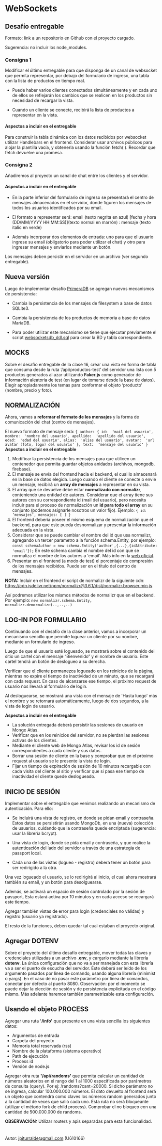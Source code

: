 
  

# WebSockets

  

  

## Desafío entregable

  

Formato: link a un repositorio en Github con el proyecto cargado.

  

Sugerencia: no incluir los node_modules.

  

  

### Consigna 1

  

Modificar el último entregable para que disponga de un canal de websocket que permita representar, por debajo del formulario de ingreso, una tabla con la lista de productos en tiempo real.

  

- Puede haber varios clientes conectados simultáneamente y en cada uno de ellos se reflejarán los cambios que se realicen en los productos sin necesidad de recargar la vista.

  

- Cuando un cliente se conecte, recibirá la lista de productos a representar en la vista.

  

#### Aspectos a incluir en el entregable

  

Para construir la tabla dinámica con los datos recibidos por websocket utilizar Handlebars en el frontend. Considerar usar archivos públicos para alojar la plantilla vacía, y obtenerla usando la función fetch( ). Recordar que fetch devuelve una promesa.

  

  

### Consigna 2

  

Añadiremos al proyecto un canal de chat entre los clientes y el servidor.

  

#### Aspectos a incluir en el entregable

  

- En la parte inferior del formulario de ingreso se presentará el centro de mensajes almacenados en el servidor, donde figuren los mensajes de todos los usuarios identificados por su email.

  

- El formato a representar será: email (texto negrita en azul) [fecha y hora (DD/MM/YYYY HH:MM:SS)](texto normal en marrón) : mensaje (texto italic en verde)

  

- Además incorporar dos elementos de entrada: uno para que el usuario ingrese su email (obligatorio para poder utilizar el chat) y otro para ingresar mensajes y enviarlos mediante un botón.

  

Los mensajes deben persistir en el servidor en un archivo (ver segundo entregable).

  

## Nueva versión

Luego de implementar desafío [PrimeraDB](https://github.com/jpiturralde/cursoBackend/tree/master/PrimeraBD) se agregan nuevos mecanismos de persistencia:

  

- Cambia la persistencia de los mensajes de filesystem a base de datos SQLite3.

- Cambia la persistencia de los productos de memoria a base de datos MariaDB.

- Para poder utilizar este mecanismo se tiene que ejecutar previamente el script [websocketsdb_ddl.sql](https://github.com/jpiturralde/cursoBackend/blob/master/WebSockets/scripts/websocketsdb_ddl.sql) para crear la BD y tabla correspondiente.

## MOCKS

Sobre el desafío entregable de la clase 16, crear una vista en forma de tabla que consuma desde la ruta ‘/api/productos-test’ del servidor una lista con 5 productos generados al azar utilizando **Faker.js** como generador de información aleatoria de test (en lugar de tomarse desde la base de datos). Elegir apropiadamente los temas para conformar el objeto ‘producto’ (nombre, precio y foto).

 ## NORMALIZACIÓN 
 Ahora, vamos a **reformar el formato de los mensajes** y la forma de comunicación del chat (centro de mensajes).

El nuevo formato de mensaje será:
``
{
	author: {
		id:  'mail del usuario',
		nombre:  'nombre del usuario',
		apellido:  'apellido del usuario',
		edad:  'edad del usuario',
		alias:  'alias del usuario',
		avatar:  'url avatar (foto, logo) del usuario'
	},
	text:  'mensaje del usuario'
}
``
**Aspectos a incluir en el entregable**

 1. Modificar la persistencia de los mensajes para que utilicen un contenedor que permita guardar objetos anidados (archivos, mongodb, firebase).
 2. El mensaje se envía del frontend hacia el backend, el cual lo almacenará en la base de datos elegida. Luego cuando el cliente se conecte o envie un mensaje, recibirá un **array de mensajes** a representar en su vista.
 3. El array que se devuelve debe estar **normalizado con normalizr**, conteniendo una entidad de autores. Considerar que el array tiene sus autores con su correspondiente id (mail del usuario), pero necesita incluir para el proceso de normalización un **id para todo el array** en su conjunto (podemos asignarle nosotros un valor fijo). 
	 Ejemplo: ``{ id: ‘mensajes’, mensajes: [ ] }``
 4. El frontend debería poseer el mismo esquema de normalización que el backend, para que este pueda desnormalizar y presentar la información adecuada en la vista.
 5. Considerar que se puede cambiar el nombre del id que usa normalizr, agregando un tercer parametro a la función schema.Entity, por ejemplo:
  ``const schemaAuthor = new schema.Entity('author',{...},{idAttribute: 'email'});`` 
  En este schema cambia el nombre del id con que se normaliza el nombre de los autores a 'email'. Más info en la [web oficial](https://github.com/paularmstrong/normalizr/blob/master/docs/api.md).
 6. Presentar en el frontend (a modo de test) el porcentaje de compresión de los mensajes recibidos. Puede ser en el título del centro de mensajes.

**NOTA:** Incluir en el frontend el script de normalizr de la siguiente cdn: https://cdn.jsdelivr.net/npm/normalizr@3.6.1/dist/normalizr.browser.min.js

Así podremos utilizar los mismos métodos de normalizr que en el backend. Por ejemplo:
``new normalizr.schema.Entity, normalizr.denormalize(..,..,..)``

## LOG-IN POR FORMULARIO

Continuando con el desafío de la clase anterior, vamos a incorporar un mecanismo sencillo que permite loguear un cliente por su nombre, mediante un formulario de ingreso.

Luego de que el usuario esté logueado, se mostrará sobre el contenido del sitio un cartel con el mensaje “Bienvenido” y el nombre de usuario. Este cartel tendrá un botón de deslogueo a su derecha.

Verificar que el cliente permanezca logueado en los reinicios de la página, mientras no expire el tiempo de inactividad de un minuto, que se recargará con cada request. En caso de alcanzarse ese tiempo, el próximo request de usuario nos llevará al formulario de login.

Al desloguearse, se mostrará una vista con el mensaje de 'Hasta luego' más el nombre y se retornará automáticamente, luego de dos segundos, a la vista de login de usuario.

**Aspectos a incluir en el entregable**
 - La solución entregada deberá persistir las sesiones de usuario en Mongo Atlas.
 - Verificar que en los reinicios del servidor, no se pierdan las sesiones activas de los clientes.
 - Mediante el cliente web de Mongo Atlas, revisar los id de sesión correspondientes a cada cliente y sus datos.
 - Borrar una sesión de cliente en la base y comprobar que en el próximo request al usuario se le presente la vista de login.
 - Fijar un tiempo de expiración de sesión de 10 minutos recargable con cada visita del cliente al sitio y verificar que si pasa ese tiempo de inactividad el cliente quede deslogueado.

## INICIO DE SESIÓN 
Implementar sobre el entregable que venimos realizando un mecanismo de autenticación. Para ello:

 - Se incluirá una vista de registro, en donde se pidan email y contraseña. Estos datos se persistirán usando MongoDb, en una (nueva) colección de usuarios, cuidando que la contraseña quede encriptada (sugerencia: usar la librería bcrypt).

 - Una vista de login, donde se pida email y contraseña, y que realice la autenticación del lado del servidor a través de una estrategia de passport local.
 
 - Cada una de las vistas (logueo - registro) deberá tener un botón para ser redirigido a la otra.

Una vez logueado el usuario, se lo redirigirá al inicio, el cual ahora mostrará también su email, y un botón para desolguearse.

Además, se activará un espacio de sesión controlado por la sesión de passport. Esta estará activa por 10 minutos y en cada acceso se recargará este tiempo.

Agregar también vistas de error para login (credenciales no válidas) y registro (usuario ya registrado).

El resto de la funciones, deben quedar tal cual estaban el proyecto original.

## Agregar DOTENV
Sobre el proyecto del último desafío entregable, mover todas las claves y credenciales utilizadas a un archivo **.env**, y cargarlo mediante la librería **dotenv**.
La única configuración que no va a ser manejada con esta librería va a ser el puerto de escucha del servidor. Éste deberá ser leído de los argumento pasados por línea de comando, usando alguna librería (minimist o yargs). En el caso de no pasar este parámetro por línea de comandos, conectar por defecto al puerto 8080.
Observación: por el momento se puede dejar la elección de sesión y de persistencia explicitada en el código mismo. Más adelante haremos también parametrizable esta configuración.

## Usando el objeto PROCESS
Agregar una ruta **'/info'** que presente en una vista sencilla los siguientes datos:
- Argumentos de entrada
- Carpeta del proyecto
- Memoria total reservada (rss)
- Nombre de la plataforma (sistema operativo)
- Path de ejecución
- Process id
- Versión de node.js

Agregar otra ruta **'/api/randoms'** que permita calcular un cantidad de números aleatorios en el rango del 1 al 1000 especificada por parámetros de consulta (query).
Por ej: /randoms?cant=20000.
Si dicho parámetro no se ingresa, calcular 100.000.000 números.
El dato devuelto al frontend será un objeto que contendrá como claves los números random generados junto a la cantidad de veces que salió cada uno. Esta ruta no será bloqueante (utilizar el método fork de child process). Comprobar el no bloqueo con una cantidad de 500.000.000 de randoms.

**OBSERVACIÓN:** Utilizar routers y apis separadas para esta funcionalidad.

#
Autor: jpiturralde@gmail.com (U610166)

